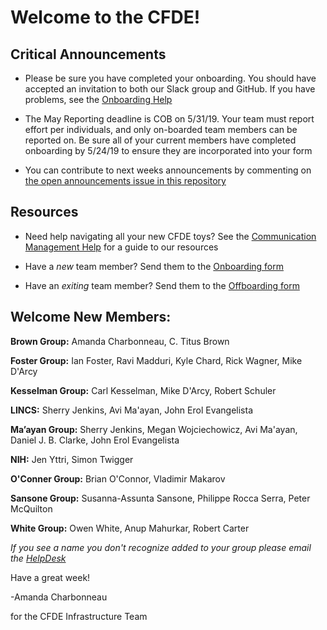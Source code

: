 # Welcome to the CFDE!

## Critical Announcements

- Please be sure you have completed your onboarding. You should have accepted an invitation to both our Slack group and GitHub. If you have problems, see the [Onboarding Help](https://github.com/nih-cfde/organization/blob/master/OnboardingHelp.md)

- The May Reporting deadline is COB on 5/31/19. Your team must report effort per individuals, and only on-boarded team members can be reported on. Be sure all of your current members have completed onboarding by 5/24/19 to ensure they are incorporated into your form

- You can contribute to next weeks announcements by commenting on [the open
announcements issue in this repository](https://github.com/nih-cfde/announcements/issues?utf8=%E2%9C%93&q=is%3Aissue+is%3Aopen+Announcements)

## Resources

- Need help navigating all your new CFDE toys? See the [Communication Management Help](https://github.com/nih-cfde/organization/blob/master/CommunicationManagementHelp.md) for a guide to our resources

- Have a *new* team member? Send them to the [Onboarding form](https://forms.gle/H3ThBxzYYHdauaKJ8)

- Have an *exiting* team member? Send them to the [Offboarding form](https://forms.gle/TQMmwvSGaDCFuVXP9)

## Welcome New Members:

**Brown Group:**  Amanda Charbonneau, C. Titus Brown

**Foster Group:**  Ian Foster, Ravi Madduri, Kyle Chard, Rick Wagner, Mike D'Arcy

**Kesselman Group:**  Carl Kesselman, Mike D'Arcy, Robert Schuler

**LINCS:**  Sherry Jenkins, Avi Ma'ayan, John Erol Evangelista

**Ma’ayan Group:**  Sherry Jenkins, Megan Wojciechowicz, Avi Ma'ayan, Daniel J. B. Clarke, John Erol Evangelista

**NIH:** Jen Yttri, Simon Twigger

**O'Conner Group:**  Brian O'Connor, Vladimir Makarov

**Sansone Group:**  Susanna-Assunta Sansone, Philippe Rocca Serra, Peter McQuilton

**White Group:**  Owen White, Anup Mahurkar, Robert Carter

*If you see a name you don't recognize added to your group please email the [HelpDesk](mailto:autohelp+int+851+6545985337373134556@CFDE.groups.io )*


Have a great week!

-Amanda Charbonneau

for the CFDE Infrastructure Team
